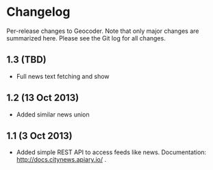 Changelog
=========

Per-release changes to Geocoder. Note that only major changes are summarized here. Please see the Git log for all changes.

1.3 (TBD)
-------------------

* Full news text fetching and show


1.2 (13 Oct 2013)
-------------------

* Added similar news union


1.1 (3 Oct 2013)
-------------------

* Added simple REST API to access feeds like news. Documentation: http://docs.citynews.apiary.io/ .
